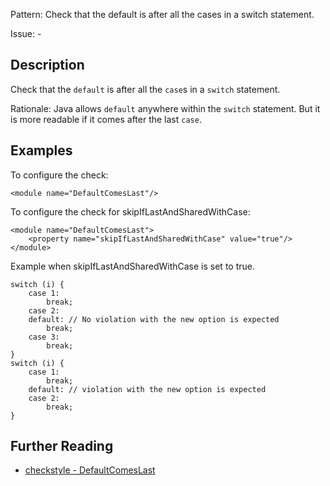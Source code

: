 Pattern: Check that the default is after all the cases in a switch statement.

Issue: -

## Description

Check that the `default` is after all the `case`s in a `switch` statement. 

Rationale: Java allows `default` anywhere within the `switch` statement. But it is more readable if it comes after the last `case`. 

## Examples

To configure the check: 
    
    
    <module name="DefaultComesLast"/>
            

To configure the check for skipIfLastAndSharedWithCase: 
    
    
    <module name="DefaultComesLast">
        <property name="skipIfLastAndSharedWithCase" value="true"/>
    </module>
            

Example when skipIfLastAndSharedWithCase is set to true. 
    
    
    switch (i) {
        case 1:
            break;
        case 2:
        default: // No violation with the new option is expected
            break;
        case 3:
            break;
    }
    switch (i) {
        case 1:
            break;
        default: // violation with the new option is expected
        case 2:
            break;
    }

## Further Reading

* [checkstyle - DefaultComesLast](http://checkstyle.sourceforge.net/config_coding.html#DefaultComesLast)